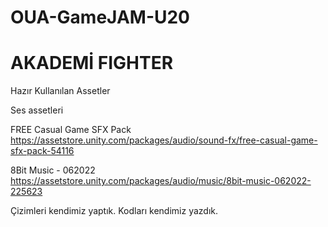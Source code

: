 # OUA-GameJAM-U20
# AKADEMİ FIGHTER
 
Hazır Kullanılan Assetler

Ses assetleri

FREE Casual Game SFX Pack
https://assetstore.unity.com/packages/audio/sound-fx/free-casual-game-sfx-pack-54116

8Bit Music - 062022
https://assetstore.unity.com/packages/audio/music/8bit-music-062022-225623

Çizimleri kendimiz yaptık. Kodları kendimiz yazdık.
